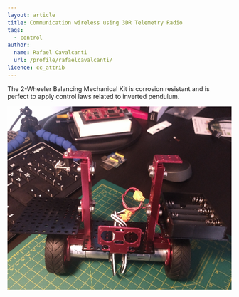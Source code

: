 ```yaml
---
layout: article
title: Communication wireless using 3DR Telemetry Radio 
tags:
  - control
author:
  name: Rafael Cavalcanti
  url: /profile/rafaelcavalcanti/
licence: cc_attrib
---
```


The 2-Wheeler Balancing Mechanical Kit is corrosion resistant and is perfect to apply control laws related to inverted pendulum.

<img src="/images/posts/00012-A.png" />
